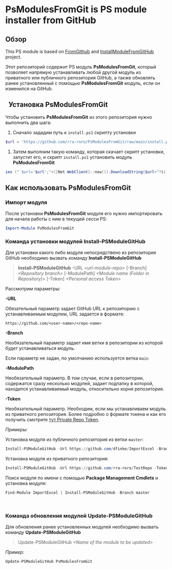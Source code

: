 PsModulesFromGit is PS module installer from GitHub
===================================================

Обзор
-----

This PS module is based on
[FromGithub](https://github.com/PsModuleInstall/FromGithub) and
[InstallModuleFromGitHub​](https://github.com/dfinke/InstallModuleFromGitHub)
project.

Этот репозиторий содержит PS модуль **PsModulesFromGit**, который позволяет
напрямую устанавливать любой другой модуль из приватного или публичного
репозитория GitHub, а также обновлять ранее установленный с помощью
**PsModulesFromGit** модуль, если он изменился на GitHub.

 
Установка PsModulesFromGit
--------------------------

Чтобы установить **PsModulesFromGit** из этого репозитория нужно выполнить два
шага:

1.  Сначало зададим путь к `install.ps1` скрипту установки

```powershell
$url = 'https://github.com/rra-roro/PsModulesFromGit/raw/main/install.ps1'
```

1.  Затем выполним такую команду, которая скачает скрипт установки, запустит
    его, и скрипт `install.ps1` установить модуль **PsModulesFromGit**

```powershell
iex ("`$url='$url';"+([Net.WebClient]::new()).DownloadString($url+"?$([DateTime]::Now.Ticks)") + "; main"):
```

Как использовать PsModulesFromGit 
----------------------------------

### Импорт модуля

После установки **PsModulesFromGit** модуля его нужно импортировать для начала
работы с ним в текущей сесси PS:

```powershell
Import-Module PsModulesFromGit
```



### Команда установки модулей Install-PSModuleGitHub

Для установки какого либо модуля непосредствено из репозитория GitHub необходимо
вызвать команду **Install-PSModuleGitHub**

>   **Install-PSModuleGitHub** -URL *\<url-module-repo\>* [-Branch]
>   *\<Repository branch\>* [-ModulePath] *\<Module name (Folder in
>   Repository)\>* [-Token] *\<Personal access Token\>*  

Рассмотрим параметры:

**-URL**

Обязательный параметр задает GitHub URL к репозиторию с устанавливаемым модулем,
URL задается в формате:

~~~~~~~~~~~~~~~~~~~~~~~~~~~~~~~~~~~~~~~~~~~~~~~~~~~~~~~~~~~~~~~~~~~~~~~~~~~~~~~~
https://github.com/<user-name>/<repo-name>
~~~~~~~~~~~~~~~~~~~~~~~~~~~~~~~~~~~~~~~~~~~~~~~~~~~~~~~~~~~~~~~~~~~~~~~~~~~~~~~~

**-Branch**

Необязательный параметр задает имя ветки в репозитории из которой будет
устанавливаться модуль.

Если параметр не задан, по умолчанию используется ветка `main`

**-ModulePath**

Необязательный параметр. В том случае, если в репозитории, содержатся сразу
несколько модулей, задает подпапку в которой, находится устанавливаемый модуль,
относительно корня репозитория.

**-Token**

Необязательный параметр. Необходим, если мы устанавливаем модуль из приватного
репозитория. Более подробно о формате токена и как его получить смотрите [тут
Private Repo Token](PrivateRepoToken.md).

*Примеры:*

Установка модуля из публичного репозитория из ветки `master`:

```powershell
Install-PSModuleGitHub -Url https://github.com/dfinke/ImportExcel -Branch master
```

Установка модуля из приватного репозитория:

```powershell
Install-PSModuleGitHub -Url https://github.com/rra-roro/TestRepo -Token 'github_pat_.....'
```

Поиск модуля по имени с помощью **Package Management Cmdlets** и установка
модуля:

```powershell
Find-Module ImportExcel | Install-PSModuleGitHub -Branch master
```

 

### Команда обновления модулей Update-PSModuleGitHub

Для обновления ранее установленных модулей необходимо вызвать команду
**Update-PSModuleGitHub**

>   Update-PSModuleGitHub *\<Name of the module to be updated\>*

*Пример:*

```powershell
Update-PSModuleGitHub PsModulesFromGit
```

